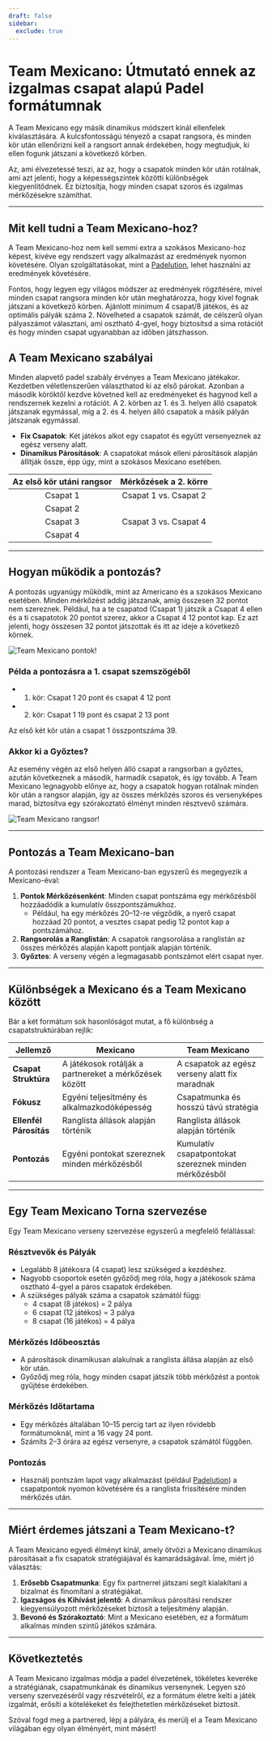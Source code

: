 ```yaml
---
draft: false
sidebar:
  exclude: true
---
```

# Team Mexicano: Útmutató ennek az izgalmas csapat alapú Padel formátumnak

A Team Mexicano egy másik dinamikus módszert kínál ellenfelek kiválasztására. A kulcsfontosságú tényező a csapat rangsora, és minden kör után ellenőrizni kell a rangsort annak érdekében, hogy megtudjuk, ki ellen fogunk játszani a következő körben.

Az, ami élvezetessé teszi, az az, hogy a csapatok minden kör után rotálnak, ami azt jelenti, hogy a képességszintek közötti különbségek kiegyenlítődnek. Ez biztosítja, hogy minden csapat szoros és izgalmas mérkőzésekre számíthat.

---

## Mit kell tudni a Team Mexicano-hoz?

A Team Mexicano-hoz nem kell semmi extra a szokásos Mexicano-hoz képest, kivéve egy rendszert vagy alkalmazást az eredmények nyomon követésére. Olyan szolgáltatásokat, mint a [Padelution](https://www.padelution.com/americano), lehet használni az eredmények követésére.

Fontos, hogy legyen egy világos módszer az eredmények rögzítésére, mivel minden csapat rangsora minden kör után meghatározza, hogy kivel fognak játszani a következő körben. Ajánlott minimum 4 csapat/8 játékos, és az optimális pályák száma 2. Növelheted a csapatok számát, de célszerű olyan pályaszámot választani, ami osztható 4-gyel, hogy biztosítsd a sima rotációt és hogy minden csapat ugyanabban az időben játszhasson.

## A Team Mexicano szabályai

Minden alapvető padel szabály érvényes a Team Mexicano játékakor. Kezdetben véletlenszerűen választhatod ki az első párokat. Azonban a második köröktől kezdve követned kell az eredményeket és hagynod kell a rendszernek kezelni a rotációt. A 2. körben az 1. és 3. helyen álló csapatok játszanak egymással, míg a 2. és 4. helyen álló csapatok a másik pályán játszanak egymással.

- **Fix Csapatok**: Két játékos alkot egy csapatot és együtt versenyeznek az egész verseny alatt.
- **Dinamikus Párosítások**: A csapatokat mások elleni párosítások alapján állítják össze, épp úgy, mint a szokásos Mexicano esetében.

| Az első kör utáni rangsor | Mérkőzések a 2. körre |
|:---------------------------:|:---------------------:|
|            Csapat 1           |   Csapat 1 vs. Csapat 2   |
|            Csapat 2           |                       |
|            Csapat 3           |   Csapat 3 vs. Csapat 4   |
|            Csapat 4           |                       |

---

## Hogyan működik a pontozás?

A pontozás ugyanúgy működik, mint az Americano és a szokásos Mexicano esetében. Minden mérkőzést addig játszanak, amíg összesen 32 pontot nem szereznek. Például, ha a te csapatod (Csapat 1) játszik a Csapat 4 ellen és a ti csapatotok 20 pontot szerez, akkor a Csapat 4 12 pontot kap. Ez azt jelenti, hogy összesen 32 pontot játszottak és itt az ideje a következő körnek.

![Team Mexicano pontok!](/hu/images/team-mexicano-scores.png "Team Mexicano pontok!")

### Példa a pontozásra a 1. csapat szemszögéből
- 1. kör: Csapat 1 20 pont és csapat 4 12 pont
- 2. kör: Csapat 1 19 pont és csapat 2 13 pont

Az első két kör után a csapat 1 összpontszáma 39.

### Akkor ki a Győztes?
Az esemény végén az első helyen álló csapat a rangsorban a győztes, azután következnek a második, harmadik csapatok, és így tovább. A Team Mexicano legnagyobb előnye az, hogy a csapatok hogyan rotálnak minden kör után a rangsor alapján, így az összes mérkőzés szoros és versenyképes marad, biztosítva egy szórakoztató élményt minden résztvevő számára.

![Team Mexicano rangsor!](/hu/images/team-mexicano-standing.png "Team Mexicano rangsor")

---

## Pontozás a Team Mexicano-ban

A pontozási rendszer a Team Mexicano-ban egyszerű és megegyezik a Mexicano-éval:

1. **Pontok Mérkőzésenként**: Minden csapat pontszáma egy mérkőzésből hozzáadódik a kumulatív összpontszámukhoz.
   - Például, ha egy mérkőzés 20–12-re végződik, a nyerő csapat hozzáad 20 pontot, a vesztes csapat pedig 12 pontot kap a pontszámához.
2. **Rangsorolás a Ranglistán**: A csapatok rangsorolása a ranglistán az összes mérkőzés alapján kapott pontjaik alapján történik.
3. **Győztes**: A verseny végén a legmagasabb pontszámot elért csapat nyer.

---

## Különbségek a Mexicano és a Team Mexicano között

Bár a két formátum sok hasonlóságot mutat, a fő különbség a csapatstruktúrában rejlik:

| **Jellemző**            | **Mexicano**                                     | **Team Mexicano**                                  |
|-------------------------|-------------------------------------------------|---------------------------------------------------|
| **Csapat Struktúra**      | A játékosok rotálják a partnereket a mérkőzések között         | A csapatok az egész verseny alatt fix maradnak      |
| **Fókusz**               | Egyéni teljesítmény és alkalmazkodóképesség         | Csapatmunka és hosszú távú stratégia                   |
| **Ellenfél Párosítás**    | Ranglista állások alapján történik                  | Ranglista állások alapján történik                    |
| **Pontozás**             | Egyéni pontokat szereznek minden mérkőzésből        | Kumulatív csapatpontokat szereznek minden mérkőzésből     |

---

## Egy Team Mexicano Torna szervezése

Egy Team Mexicano verseny szervezése egyszerű a megfelelő felállással:

### Résztvevők és Pályák
- Legalább 8 játékosra (4 csapat) lesz szükséged a kezdéshez.
- Nagyobb csoportok esetén győződj meg róla, hogy a játékosok száma osztható 4-gyel a páros csapatok érdekében.
- A szükséges pályák száma a csapatok számától függ:
  - 4 csapat (8 játékos) = 2 pálya
  - 6 csapat (12 játékos) = 3 pálya
  - 8 csapat (16 játékos) = 4 pálya

### Mérkőzés Időbeosztás
- A párosítások dinamikusan alakulnak a ranglista állása alapján az első kör után.
- Győződj meg róla, hogy minden csapat játszik több mérkőzést a pontok gyűjtése érdekében.

### Mérkőzés Időtartama
- Egy mérkőzés általában 10–15 percig tart az ilyen rövidebb formátumoknál, mint a 16 vagy 24 pont.
- Számíts 2–3 órára az egész versenyre, a csapatok számától függően.

### Pontozás
- Használj pontszám lapot vagy alkalmazást (például [Padelution](https://www.padelution.com/americano)) a csapatpontok nyomon követésére és a ranglista frissítésére minden mérkőzés után.

---

## Miért érdemes játszani a Team Mexicano-t?

A Team Mexicano egyedi élményt kínál, amely ötvözi a Mexicano dinamikus párosításait a fix csapatok stratégiájával és kamarádságával. Íme, miért jó választás:

1. **Erősebb Csapatmunka**: Egy fix partnerrel játszani segít kialakítani a bizalmat és finomítani a stratégiákat.
2. **Igazságos és Kihívást jelentő**: A dinamikus párosítási rendszer kiegyensúlyozott mérkőzéseket biztosít a teljesítmény alapján.
3. **Bevonó és Szórakoztató**: Mint a Mexicano esetében, ez a formátum alkalmas minden szintű játékos számára.

---

## Következtetés

A Team Mexicano izgalmas módja a padel élvezetének, tökéletes keveréke a stratégiának, csapatmunkának és dinamikus versenynek. Legyen szó verseny szervezéséről vagy részvételről, ez a formátum életre kelti a játék izgalmát, erősíti a kötelékeket és felejthetetlen mérkőzéseket biztosít.

Szóval fogd meg a partnered, lépj a pályára, és merülj el a Team Mexicano világában egy olyan élményért, mint másért!